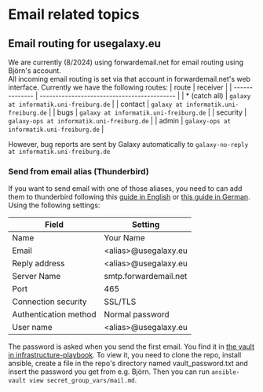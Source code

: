 # Email related topics
## Email routing for usegalaxy.eu
We are currently (8/2024) using forwardemail.net for email routing using Björn's account.  
All incoming email routing is set via that account in forwardemail.net's web interface.
Currently we have the following routes:
| route          |  receiver                                   |
| -------------- | ------------------------------------------- |
| * (catch all)  |     `galaxy at informatik.uni-freiburg.de`  |
| contact        |     `galaxy at informatik.uni-freiburg.de`  |
| bugs           |     `galaxy at informatik.uni-freiburg.de`  |
| security       | `galaxy-ops at informatik.uni-freiburg.de`  |
| admin          | `galaxy-ops at informatik.uni-freiburg.de`  |

However, bug reports are sent by Galaxy automatically to `galaxy-no-reply at informatik.uni-freiburg.de`

### Send from email alias (Thunderbird)
If you want to send email with one of those aliases, you need to can add them to thunderbird following this [guide in English](https://support.mozilla.org/en-US/kb/configuring-email-aliases) or [this guide in German](https://www.rz.uni-frankfurt.de/75346969/Alias_einrichten?). Using the following settings:

| Field                 | Setting                |
| --------------------- | ---------------------- |
| Name                  | Your Name              |
| Email                 | \<alias\>@usegalaxy.eu |
| Reply address         | \<alias\>@usegalaxy.eu |
| Server Name           | smtp.forwardemail.net  |
| Port                  | 465                    |
| Connection security   | SSL/TLS                |
| Authentication method | Normal password        |
| User name             | \<alias\>@usegalaxy.eu |

The password is asked when you send the first email. You find it in [the vault in infrastructure-playbook](https://github.com/usegalaxy-eu/infrastructure-playbook/blob/master/secret_group_vars/mail.yml). To view it, you need to clone the repo, install ansible, create a file in the repo's directory named vault_password.txt and insert the password you get from e.g. Björn. Then you can run `ansible-vault view secret_group_vars/mail.md`.


